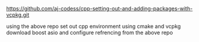 https://github.com/aj-codess/cpp-setting-out-and-adding-packages-with-vcpkg.git

using the above repo set out cpp environment using cmake and vcpkg
download boost asio and configure refrencing from the above repo
